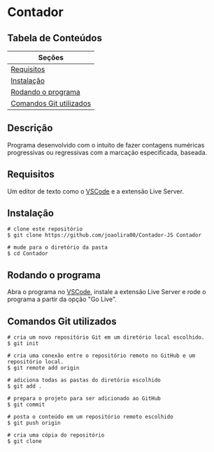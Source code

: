 # Contador
## Tabela de Conteúdos

|Seções|
|------|
| [Requisitos](https://github.com/joaolira00/Contador-JS/new/master?readme=1#requisitos)
| [Instalação](https://github.com/joaolira00/Contador-JS/new/master?readme=1#instala%C3%A7%C3%A3o) |
| [Rodando o programa](https://github.com/joaolira00/Contador-JS/new/master?readme=1#rodando-o-programa)
| [Comandos Git utilizados](https://github.com/joaolira00/Contador-JS/new/master?readme=1#comandos-git-utilizados)

## Descrição
Programa desenvolvido com o intuito de fazer contagens numéricas progressivas ou regressivas com a marcação especificada, baseada.

## Requisitos
Um editor de texto como o [VSCode](https://code.visualstudio.com/) e a extensão Live Server.

## Instalação
``` 
# clone este repositório
$ git clone https://github.com/joaolira00/Contador-JS Contador

# mude para o diretório da pasta
$ cd Contador
```
## Rodando o programa
Abra o programa no [VSCode](https://code.visualstudio.com/), instale a extensão Live Server e rode o programa a partir da opção "Go Live".

## Comandos Git utilizados
```
# cria um novo repositório Git em um diretório local escolhido.
$ git init

# cria uma conexão entre o repositório remoto no GitHub e um repositório local.
$ git remote add origin

# adiciona todas as pastas do diretório escolhido
$ git add .

# prepara o projeto para ser adicionado ao GitHub
$ git commit

# posta o conteúdo em um repositório remoto escolhido
$ git push origin

# cria uma cópia do repositório
$ git clone
